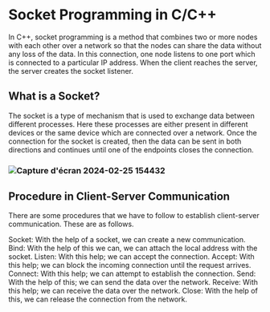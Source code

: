 # Socket Programming in C/C++

In C++, socket programming is a method that combines two or more nodes with each other over a network so that the nodes can share the data without any loss of the data. In this connection, one node listens to one port which is connected to a particular IP address. When the client reaches the server, the server creates the socket listener.

## What is a Socket?

 The socket is a type of mechanism that is used to exchange data between different processes. Here these processes are either present in different devices or the same device which are connected over a network. Once the connection for the socket is created, then the data can be sent in both directions and continues until one of the endpoints closes the connection.

### ![Capture d'écran 2024-02-25 154432](https://github.com/zaid1729/Socket_Connection/assets/107809533/c0dac561-c8f5-4a39-8e37-f589b1f37924)


## Procedure in Client-Server Communication

There are some procedures that we have to follow to establish client-server communication. These are as follows.

Socket: With the help of a socket, we can create a new communication.
Bind: With the help of this we can, we can attach the local address with the socket.
Listen: With this help; we can accept the connection.
Accept: With this help; we can block the incoming connection until the request arrives.
Connect: With this help; we can attempt to establish the connection.
Send: With the help of this; we can send the data over the network.
Receive: With this help; we can receive the data over the network.
Close: With the help of this, we can release the connection from the network.




